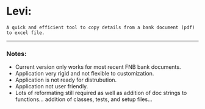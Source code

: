 # Levi: 

    A quick and efficient tool to copy details from a bank document (pdf) to excel file.
---

### Notes:

- Current version only works for most recent FNB bank documents.
- Application very rigid and not flexible to customization.
- Application is not ready for distrubution.
- Application not user friendly.
- Lots of reformating still required as well as addition of doc strings to functions...
  addition of classes, tests, and setup files...

